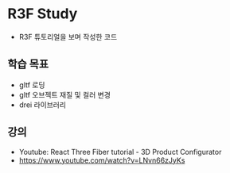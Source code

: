 # R3F Study

- R3F 튜토리얼을 보며 작성한 코드

## 학습 목표

- gltf 로딩
- gltf 오브젝트 재질 및 컬러 변경
- drei 라이브러리

## 강의

- Youtube: React Three Fiber tutorial - 3D Product Configurator
- https://www.youtube.com/watch?v=LNvn66zJyKs

